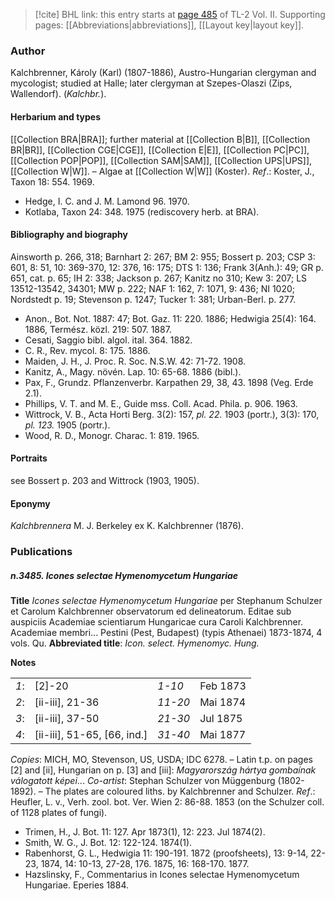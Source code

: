 > [!cite] BHL link: this entry starts at [page 485](https://www.biodiversitylibrary.org/item/103253#page/511/mode/1up) of TL-2 Vol. II.
> Supporting pages: [[Abbreviations|abbreviations]], [[Layout key|layout key]].

### Author

Kalchbrenner, Károly (Karl) (1807-1886), Austro-Hungarian clergyman and mycologist; studied at Halle; later clergyman at Szepes-Olaszi (Zips, Wallendorf). (*Kalchbr.*).

#### Herbarium and types

[[Collection BRA|BRA]]; further material at [[Collection B|B]], [[Collection BR|BR]], [[Collection CGE|CGE]], [[Collection E|E]], [[Collection PC|PC]], [[Collection POP|POP]], [[Collection SAM|SAM]], [[Collection UPS|UPS]], [[Collection W|W]]. – Algae at [[Collection W|W]] (Koster).
*Ref*.: Koster, J., Taxon 18: 554. 1969.
- Hedge, I. C. and J. M. Lamond 96. 1970.
- Kotlaba, Taxon 24: 348. 1975 (rediscovery herb. at BRA).

#### Bibliography and biography

Ainsworth p. 266, 318; Barnhart 2: 267; BM 2: 955; Bossert p. 203; CSP 3: 601, 8: 51, 10: 369-370, 12: 376, 16: 175; DTS 1: 136; Frank 3(Anh.): 49; GR p. 651, cat. p. 65; IH 2: 338; Jackson p. 267; Kanitz no 310; Kew 3: 207; LS 13512-13542, 34301; MW p. 222; NAF 1: 162, 7: 1071, 9: 436; NI 1020; Nordstedt p. 19; Stevenson p. 1247; Tucker 1: 381; Urban-Berl. p. 277.
- Anon., Bot. Not. 1887: 47; Bot. Gaz. 11: 220. 1886; Hedwigia 25(4): 164. 1886, Termész. közl. 219: 507. 1887.
- Cesati, Saggio bibl. algol. ital. 364. 1882.
- C. R., Rev. mycol. 8: 175. 1886.
- Maiden, J. H., J. Proc. R. Soc. N.S.W. 42: 71-72. 1908.
- Kanitz, A., Magy. növén. Lap. 10: 65-68. 1886 (bibl.).
- Pax, F., Grundz. Pflanzenverbr. Karpathen 29, 38, 43. 1898 (Veg. Erde 2.1).
- Phillips, V. T. and M. E., Guide mss. Coll. Acad. Phila. p. 906. 1963.
- Wittrock, V. B., Acta Horti Berg. 3(2): 157, *pl. 22.* 1903 (portr.), 3(3): 170, *pl. 123.* 1905 (portr.).
- Wood, R. D., Monogr. Charac. 1: 819. 1965.

#### Portraits

see Bossert p. 203 and Wittrock (1903, 1905).

#### Eponymy

*Kalchbrennera* M. J. Berkeley ex K. Kalchbrenner (1876).

### Publications

##### n.3485. Icones selectae Hymenomycetum Hungariae

**Title**
*Icones selectae Hymenomycetum Hungariae* per Stephanum Schulzer et Carolum Kalchbrenner observatorum ed delineatorum. Editae sub auspiciis Academiae scientiarum Hungaricae cura Caroli Kalchbrenner. Academiae membri... Pestini (Pest, Budapest) (typis Athenaei) 1873-1874, 4 vols. Qu.
**Abbreviated title**: *Icon. select. Hymenomyc. Hung.*

**Notes**

| | | | |
|---|---|---|---|
|*1*:|\[2\]-20	|*1-10*	|Feb 1873
|*2*:|\[ii-iii\], 21-36	|*11-20*	|Mai 1874
|*3*:|\[ii-iii\], 37-50	|*21-30*	|Jul 1875
|*4*:|\[ii-iii\], 51-65, \[66, ind.\]	|*31-40*	|Mai 1877

*Copies*: MICH, MO, Stevenson, US, USDA; IDC 6278. – Latin t.p. on pages \[2\] and \[ii\], Hungarian on p. \[3\] and \[iii\]: *Magyarország hártya gombaínak válogatott képei*...
*Co-artist*: Stephan Schulzer von Müggenburg (1802-1892). – The plates are coloured liths. by Kalchbrenner and Schulzer.
*Ref*.: Heufler, L. v., Verh. zool. bot. Ver. Wien 2: 86-88. 1853 (on the Schulzer coll. of 1128 plates of fungi).
- Trimen, H., J. Bot. 11: 127. Apr 1873(1), 12: 223. Jul 1874(2).
- Smith, W. G., J. Bot. 12: 122-124. 1874(1).
- Rabenhorst, G. L., Hedwigia 11: 190-191. 1872 (proofsheets), 13: 9-14, 22-23, 1874, 14: 10-13, 27-28, 176. 1875, 16: 168-170. 1877.
- Hazslinsky, F., Commentarius in Icones selectae Hymenomycetum Hungariae. Eperies 1884.

